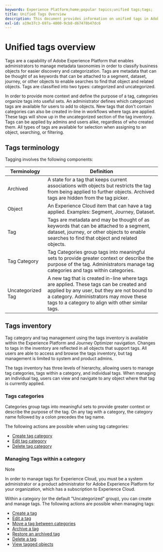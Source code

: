 ```yaml
---
keywords: Experience Platform;home;popular topics;unified tags;tags;
title: Unified Tags Overview
description: This document provides information on unified tags in Adobe Experience Platform
exl-id: a19e37c3-697a-4000-9cb8-d67478b47dc6
---
```

# Unified tags overview

Tags are a capability of Adobe Experience Platform that enables administrators to manage metadata taxonomies in order to classify business objects for easier discovery and categorization. Tags are metadata that can be thought of as keywords that can be attached to a segment, dataset, journey, or other objects to enable searches to find that object and related objects. Tags are classified into two types: categorized and uncategorized.

In order to provide more context and define the purpose of a tag, categories organize tags into useful sets. An administrator defines which categorized tags are available for users to add to objects. New tags that don't contain categories can also be created in-line in workflows where tags are applied. These tags will show up in the uncategorized section of the tag inventory. Tags can be applied by admins and users alike, regardless of who created them. All types of tags are available for selection when assigning to an object, searching, or filtering.

## Tags terminology

Tagging involves the following components:

| Terminology | Definition |
| --- | --- |
| Archived | A state for a tag that keeps current associations with objects but restricts the tag from being applied to further objects.  Archived tags are hidden from the tag picker. |
| Object | An Experience Cloud item that can have a tag applied.  Examples: Segment, Journey, Dataset. |
| Tag | Tags are metadata and may be thought of as keywords that can be attached to a segment, dataset, journey, or other objects to enable searches to find that object and related objects. |
| Tag Category | Tag Categories group tags into meaningful sets to provide greater context or describe the purpose of the tag.  Administrators manage tag categories and tags within categories. | 
| Uncategorized Tag | A new tag that is created in-line where tags are applied. These tags can be created and applied by any user, but they are not bound to a category.  Administrators may move these tags to a category to align with other similar tags. |

## Tags inventory

Tag category and tag management using the tags inventory is available within the Experience Platform and Journey Optimizer navigation. Changes to tags in the inventory are reflected in all objects that support tags. All users are able to access and browse the tags inventory, but tag management is limited to system and product admins.

The tags inventory has three levels of hierarchy, allowing users to manage tag categories, tags within a category, and individual tags. When managing an individual tag, users can view and navigate to any object where that tag is currently applied.

### Tags categories

Categories group tags into meaningful sets to provide greater context or describe the purpose of the tag. On any tag with a category, the category name followed by a colon precedes the tag name.

The following actions are possible when using tag categories:

* [Create tag category](./ui/tags-categories.md#create-tag-category)
* [Edit tag category](./ui/tags-categories.md#edit-tag-category-edit-tag-category)
* [Delete tag category](./ui/tags-categories.md#delete-tag-category-delete-tag-category)

### Managing Tags within a category

>[!NOTE]
>
>In order to manage tags for Experience Cloud, you must be a system administrator or a product administrator for Adobe Experience Platform for your organization, which has a subscription to Experience Cloud.

Within a category (or the default "Uncategorized" group), you can create and manage tags. The following actions are possible when managing tags:

* [Create a tag](./ui/managing-tags.md#create-a-tag-create-tag)
* [Edit a tag](./ui/managing-tags.md#edit-a-tag-edit-tag)
* [Move a tag between categories](./ui/managing-tags.md#move-a-tag-between-categories-move-tag)
* [Archive a tag](./ui/managing-tags.md#archive-a-tag-archive-tag)
* [Restore an archived tag](./ui/managing-tags.md#restore-an-archived-tag-restore-archived-tag)
* [Delete a tag](./ui/managing-tags.md#delete-a-tag-delete-tag)
* [View tagged objects](./ui/managing-tags.md#viewing-tagged-objects-view-tagged)
